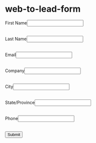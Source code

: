 # web-to-lead-form
<!--  ----------------------------------------------------------------------  -->
<!--  NOTE: Please add the following <META> element to your page <HEAD>.      -->
<!--  If necessary, please modify the charset parameter to specify the        -->
<!--  character set of your HTML page.                                        -->
<!--  ----------------------------------------------------------------------  -->

<META HTTP-EQUIV="Content-type" CONTENT="text/html; charset=UTF-8">

<!--  ----------------------------------------------------------------------  -->
<!--  NOTE: Please add the following <FORM> element to your page.             -->
<!--  ----------------------------------------------------------------------  -->

<form action="https://webto.salesforce.com/servlet/servlet.WebToLead?encoding=UTF-8&orgId=00D5j00000DgiwN" method="POST">

<input type=hidden name="oid" value="00D5j00000DgiwN">
<input type=hidden name="retURL" value="http://">

<!--  ----------------------------------------------------------------------  -->
<!--  NOTE: These fields are optional debugging elements. Please uncomment    -->
<!--  these lines if you wish to test in debug mode.                          -->
<!--  <input type="hidden" name="debug" value=1>                              -->
<!--  <input type="hidden" name="debugEmail"                                  -->
<!--  value="loukya.bunny@gmail.com">                                         -->
<!--  ----------------------------------------------------------------------  -->

<label for="first_name">First Name</label><input  id="first_name" maxlength="40" name="first_name" size="20" type="text" /><br><br>

<label for="last_name">Last Name</label><input  id="last_name" maxlength="80" name="last_name" size="20" type="text" />
<br><br>

<label for="email">Email</label><input  id="email" maxlength="80" name="email" size="20" type="text" />
<br><br>

<label for="company">Company</label><input  id="company" maxlength="40" name="company" size="20" type="text" /><br><br>

<label for="city">City</label><input  id="city" maxlength="40" name="city" size="20" type="text" /><br><br>

<label for="state">State/Province</label><input  id="state" maxlength="20" name="state" size="20" type="text" /><br><br>

<label for="phone">Phone</label><input  id="phone" maxlength="40" name="phone" size="20" type="text" /><br><br>
<input type="hidden" name="Campaign_Id" value=" 701J40000000u5CIAQ">


<input type="submit" name="submit">

</form>
